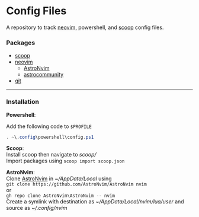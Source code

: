 # Config Files

A repository to track [neovim](https://github.com/neovim/neovim), powershell, and [scoop](https://scoop.sh/) config files.

### Packages

- [scoop](https://scoop.sh)
- [neovim](https://github.com/neovim/neovim)
  - [AstroNvim](https://github.com/AstroNvim/AstroNvim)
  - [astrocommunity](https://github.com/AstroNvim/astrocommunity)
- [git](https://git-scm.com/)

<hr>

### Installation

__Powershell__:

Add the following code to <code>$PROFILE</code>
<br>

```powershell
. ~\.config\powershell\config.ps1
```

__Scoop__:
<br>
Install scoop then navigate to _scoop/_
<br>
Import packages using ```scoop import scoop.json```

__AstroNvim__:
<br>
Clone [AstroNvim](https://github.com/AstroNvim/AstroNvim) in _~/AppData/Local_ using
<br>
```git clone https://github.com/AstroNvim/AstroNvim nvim```
<br>
or
<br>
```gh repo clone AstroNvim\AstroNvim -- nvim```
<br>
Create a symlink with destination as _~/AppData/Local/nvim/lua/user_ and source as _~/.config/nvim_
